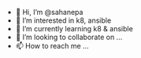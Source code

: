 - 👋 Hi, I’m @sahanepa
- 👀 I’m interested in k8, ansible
- 🌱 I’m currently learning k8 & ansible
- 💞️ I’m looking to collaborate on ...
- 📫 How to reach me ...

<!---
sahanepa/sahanepa is a ✨ special ✨ repository because its `README.md` (this file) appears on your GitHub profile.
You can click the Preview link to take a look at your changes.
--->
